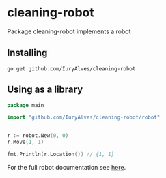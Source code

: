 # cleaning-robot

Package cleaning-robot implements a robot

## Installing

```shell
go get github.com/IuryAlves/cleaning-robot
```

## Using as a library

````go
package main

import "github.com/IuryAlves/cleaning-robot/robot"


r := robot.New(0, 0)
r.Move(1, 1)

fmt.Println(r.Location()) // {1, 1}
````

For the full robot documentation see [here](https://github.com/IuryAlves/cleaning-robot/tree/main/robot/README.md).